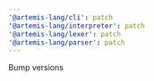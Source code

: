 ```yaml
---
'@artemis-lang/cli': patch
'@artemis-lang/interpreter': patch
'@artemis-lang/lexer': patch
'@artemis-lang/parser': patch
---
```


Bump versions

